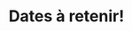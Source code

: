 ---
title: Dates à retenir!
schedule: 
    opening:
        date: Mars 2021
        content: Ouverture des inscriptions des participants et participantes.
    deadline:
        date: Mai 2021
        content: Date limite pour le dépôt des dossiers.
    awards:
        date: Septembre 2021
        content: Remise des prix à Paris.
---